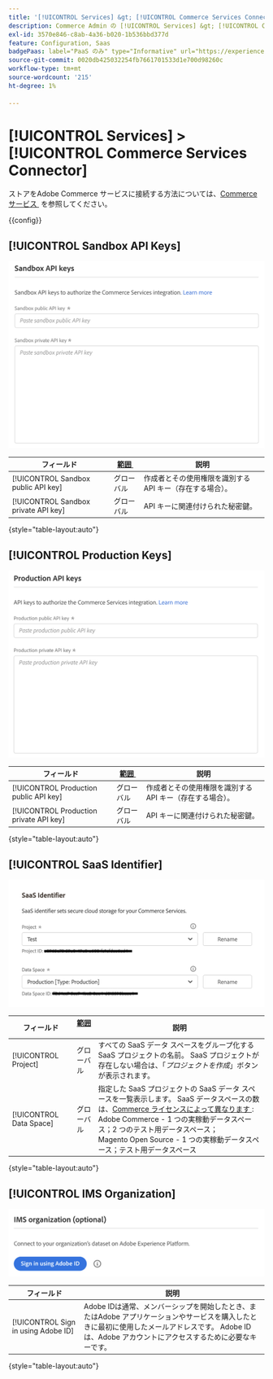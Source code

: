 ```yaml
---
title: '[!UICONTROL Services] &gt; [!UICONTROL Commerce Services Connector]'
description: Commerce Admin の [!UICONTROL Services] &gt; [!UICONTROL Commerce Services Connector] ページで設定を確認します。
exl-id: 3570e846-c8ab-4a36-b020-1b536bbd377d
feature: Configuration, Saas
badgePaas: label="PaaS のみ" type="Informative" url="https://experienceleague.adobe.com/ja/docs/commerce/user-guides/product-solutions" tooltip="Adobe Commerce on Cloud プロジェクト（Adobeが管理する PaaS インフラストラクチャ）およびオンプレミスプロジェクトにのみ適用されます。"
source-git-commit: 0020db425032254fb7661701533d1e700d98260c
workflow-type: tm+mt
source-wordcount: '215'
ht-degree: 1%

---
```


# [!UICONTROL Services] > [!UICONTROL Commerce Services Connector]

ストアをAdobe Commerce サービスに接続する方法については、[Commerce サービス &#x200B;](https://experienceleague.adobe.com/docs/commerce/user-guides/integration-services/saas.html?lang=ja) を参照してください。

{{config}}

## [!UICONTROL Sandbox API Keys]

![&#x200B; サンドボックス API キー &#x200B;](./assets/sandbox-key-saas-configuration.png)<!-- zoom -->

| フィールド | [&#x200B; 範囲 &#x200B;](../../getting-started/websites-stores-views.md#scope-settings) | 説明 |
|--- |--- |--- |
| [!UICONTROL Sandbox public API key] | グローバル | 作成者とその使用権限を識別する API キー（存在する場合）。 |
| [!UICONTROL Sandbox private API key] | グローバル | API キーに関連付けられた秘密鍵。 |

{style="table-layout:auto"}

## [!UICONTROL Production Keys]

![&#x200B; 実稼動 API キー &#x200B;](./assets/prod-key-saas-configuration.png)<!-- zoom -->

| フィールド | [&#x200B; 範囲 &#x200B;](../../getting-started/websites-stores-views.md#scope-settings) | 説明 |
|--- |--- |--- |
| [!UICONTROL Production public API key] | グローバル | 作成者とその使用権限を識別する API キー（存在する場合）。 |
| [!UICONTROL Production private API key] | グローバル | API キーに関連付けられた秘密鍵。 |

{style="table-layout:auto"}

## [!UICONTROL SaaS Identifier]

![SaaS 識別子 &#x200B;](./assets/saas-identifier.png)<!-- zoom -->

| フィールド | [&#x200B; 範囲 &#x200B;](../../getting-started/websites-stores-views.md#scope-settings) | 説明 |
|--- |--- |--- |
| [!UICONTROL Project] | グローバル | すべての SaaS データ スペースをグループ化する SaaS プロジェクトの名前。 SaaS プロジェクトが存在しない場合は、「_プロジェクトを作成_」ボタンが表示されます。 |
| [!UICONTROL Data Space] | グローバル | 指定した SaaS プロジェクトの SaaS データ スペースを一覧表示します。 SaaS データスペースの数は、[Commerce ライセンスによって異なります &#x200B;](https://experienceleague.adobe.com/docs/commerce/user-guides/integration-services/saas.html?lang=ja):<br />Adobe Commerce - 1 つの実稼動データスペース；2 つのテスト用データスペース；<br />Magento Open Source - 1 つの実稼動データスペース；テスト用データスペース |

{style="table-layout:auto"}

## [!UICONTROL IMS Organization]

![IMS 組織 &#x200B;](./assets/ims-organization.png)<!-- zoom -->

| フィールド | 説明 |
|--- |--- |
| [!UICONTROL Sign in using Adobe ID] | Adobe IDは通常、メンバーシップを開始したとき、またはAdobe アプリケーションやサービスを購入したときに最初に使用したメールアドレスです。 Adobe IDは、Adobe アカウントにアクセスするために必要なキーです。 |

{style="table-layout:auto"}
